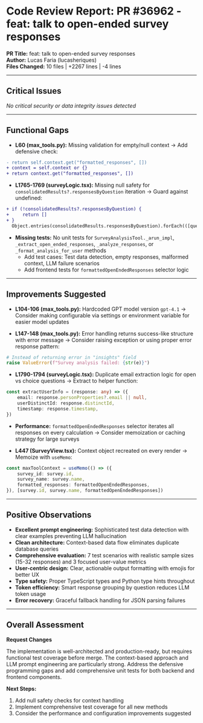 # Code Review Report: PR #36962 - feat: talk to open-ended survey responses

**PR Title:** feat: talk to open-ended survey responses  
**Author:** Lucas Faria (lucasheriques)  
**Files Changed:** 10 files | +2267 lines | -4 lines

---

## Critical Issues

*No critical security or data integrity issues detected*

---

## Functional Gaps

- **L60 (max_tools.py):** Missing validation for empty/null context → Add defensive check:
```diff
- return self.context.get("formatted_responses", [])
+ context = self.context or {}
+ return context.get("formatted_responses", [])
```

- **L1765-1769 (surveyLogic.tsx):** Missing null safety for `consolidatedResults?.responsesByQuestion` iteration → Guard against undefined:
```diff
+ if (!consolidatedResults?.responsesByQuestion) {
+     return []
+ }
  Object.entries(consolidatedResults.responsesByQuestion).forEach(([questionId, processedData]) => {
```

- **Missing tests:** No unit tests for `SurveyAnalysisTool._arun_impl`, `_extract_open_ended_responses`, `_analyze_responses`, or `_format_analysis_for_user` methods
  - Add test cases: Test data detection, empty responses, malformed context, LLM failure scenarios
  - Add frontend tests for `formattedOpenEndedResponses` selector logic

---

## Improvements Suggested

- **L104-106 (max_tools.py):** Hardcoded GPT model version `gpt-4.1` → Consider making configurable via settings or environment variable for easier model updates

- **L147-148 (max_tools.py):** Error handling returns success-like structure with error message → Consider raising exception or using proper error response pattern:
```python
# Instead of returning error in "insights" field
raise ValueError(f"Survey analysis failed: {str(e)}")
```

- **L1790-1794 (surveyLogic.tsx):** Duplicate email extraction logic for open vs choice questions → Extract to helper function:
```typescript
const extractUserInfo = (response: any) => ({
    email: response.personProperties?.email || null,
    userDistinctId: response.distinctId,
    timestamp: response.timestamp,
})
```

- **Performance:** `formattedOpenEndedResponses` selector iterates all responses on every calculation → Consider memoization or caching strategy for large surveys

- **L447 (SurveyView.tsx):** Context object recreated on every render → Memoize with `useMemo`:
```typescript
const maxToolContext = useMemo(() => ({
    survey_id: survey.id,
    survey_name: survey.name,
    formatted_responses: formattedOpenEndedResponses,
}), [survey.id, survey.name, formattedOpenEndedResponses])
```

---

## Positive Observations

- **Excellent prompt engineering:** Sophisticated test data detection with clear examples preventing LLM hallucination
- **Clean architecture:** Context-based data flow eliminates duplicate database queries
- **Comprehensive evaluation:** 7 test scenarios with realistic sample sizes (15-32 responses) and 3 focused user-value metrics
- **User-centric design:** Clear, actionable output formatting with emojis for better UX
- **Type safety:** Proper TypeScript types and Python type hints throughout
- **Token efficiency:** Smart response grouping by question reduces LLM token usage
- **Error recovery:** Graceful fallback handling for JSON parsing failures

---

## Overall Assessment

**Request Changes**

The implementation is well-architected and production-ready, but requires functional test coverage before merge. The context-based approach and LLM prompt engineering are particularly strong. Address the defensive programming gaps and add comprehensive unit tests for both backend and frontend components.

**Next Steps:**
1. Add null safety checks for context handling
2. Implement comprehensive test coverage for all new methods
3. Consider the performance and configuration improvements suggested